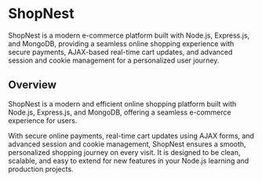 # ShopNest

ShopNest is a modern e-commerce platform built with Node.js, Express.js, and MongoDB, providing a seamless online shopping experience with secure payments, AJAX-based real-time cart updates, and advanced session and cookie management for a personalized user journey.

## Overview

ShopNest is a modern and efficient online shopping platform built with Node.js, Express.js, and MongoDB, offering a seamless e-commerce experience for users.

With secure online payments, real-time cart updates using AJAX forms, and advanced session and cookie management, ShopNest ensures a smooth, personalized shopping journey on every visit. It is designed to be clean, scalable, and easy to extend for new features in your Node.js learning and production projects.
